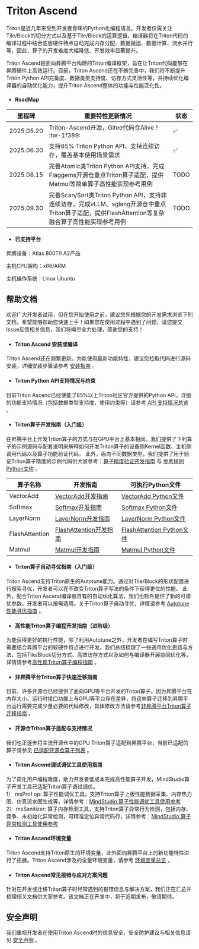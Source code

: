 # Triton Ascend

Triton是近几年来受到开发者青睐的Python化编程语言。开发者仅需关注Tile/Block的切分方式以及基于Tile/Block的运算逻辑，编译器将在Triton代码的编译过程中结合底层硬件特点自动完成内存分配、数据搬运、数据计算、流水并行等，因此，算子的开发难度大幅降低、开发效率显著提升。

Triton Ascend是面向昇腾平台构建的Triton编译框架，旨在让Triton代码能够在昇腾硬件上高效运行。目前，Triton Ascend还在不断完善中，我们将不断提升Triton Python API完备度、数据类型支持度、访存方式灵活性等，并持续优化编译器的自动优化能力，提升Triton Ascend整体的功能与性能泛化性。


- #### RoadMap

| 里程碑 | 重要特性更新情况 | 状态 |
|------|------|------|
| 2025.05.20 | Triton-Ascend开源，Gitee代码仓Alive！ :tw-1f389: | ✅ |
| 2025.06.30 | 支持85% Triton Python API，支持连续访存，覆盖基本使用场景需求 | ✅ |
| 2025.08.15 | 完善Atomic类Triton Python API支持，完成Flaggems开源仓重点Triton算子适配，提供Matmul等简单算子高性能实现参考用例 | TODO |
| 2025.09.30 | 完善Scan/Sort类Triton Python API，支持非连续访存，完成vLLM、sglang开源仓中重点Triton算子适配，提供FlashAttention等复杂融合算子高性能实现参考用例 | TODO |

- #### 已支持平台

昇腾设备：Atlas 800T/I A2产品

主机CPU架构：x86/ARM

主机操作系统：Linux Ubuntu

## 帮助文档

欢迎广大开发者试用，但在您开始使用之前，建议您先根据您的开发需求浏览下列文档，希望能够帮助您快速上手！如果您在使用过程中遇到了问题，请您提交Issue反馈相关信息，我们将竭尽全力处理，感谢您的支持！

- #### Triton Ascend 安装或编译
Triton Ascend还在频繁更新。为能使用最新功能特性，建议您拉取代码进行源码安装。详细安装步骤请参考 [安装指南](./docs/sources/getting-started/installation.md) 。

- #### Triton Python API支持情况与约束
目前Triton Ascend已经使能了85%以上Triton社区官方提供的Python API，详细的功能支持情况（包括数据类型支持度、使用约束等）请参考 [API 支持情况总览](./docs/sources/python-api/outline.md) 。

- #### Triton算子开发指南（入门级）
在昇腾平台上开发Trtion算子的方式与在GPU平台上基本相同。我们提供了下列算子的示例源码与配套说明来解释如何开发Triton算子的设备侧Kernel函数、主机侧调用代码以及算子功能验证代码。
此外，面向不同数据类型，我们提供了用于验证Triton算子精度的示例代码供大家参考：[算子精度验证开发指南](./docs/sources/getting-started/tutorials/08-accuracy-comparison.md) 与 [参考样例Python文件](./ascend/examples/tutorials/14-accuracy-comparison.py) 。

| 算子名称 | 开发指南 | 可执行Python文件 |
|------|------|------|
| VectorAdd |  [VectorAdd开发指南](./docs/sources/getting-started/tutorials/01-vector-add.md) | [VectorAdd Python文件](./ascend/examples/tutorials/01-vector-add.py) |
| Softmax |  [Softmax开发指南](./docs/sources/getting-started/tutorials/02-fused-softmax.md) | [Softmax Python文件](./ascend/examples/tutorials/02-fused-softmax.py) |
| LayerNorm |  [LayerNorm开发指南](./docs/sources/getting-started/tutorials/03-layer-norm.md) | [LayerNorm Python文件](./ascend/examples/tutorials/03-layer-norm.py) |
| FlashAttention |  [FlashAttention开发指南](./docs/sources/getting-started/tutorials/04-fused-attention.md) | [FlashAttention Python文件](./ascend/examples/tutorials/04-fused-attention.py) |
| Matmul |  [Matmul开发指南](./docs/sources/getting-started/tutorials/05-matrix-multiplication.md) | [Matmul Python文件](./ascend/examples/tutorials/05-matrix-multiplication.py) |

- #### Triton算子自动寻优指南（入门级）
Triton Ascend支持Triton原生的Autotune能力。通过对Tile/Block的形状配置进行搜索寻优，开发者可以在不改变Triton算子写法的条件下获得更优的性能。
此外，配合Triton Ascend编译器自有的自动优化算法，我们也额外提供了新的可调优参数，开发者可以按需选用。关于Triton算子自动寻优，详情请参考
[Autotune性能寻优指南](./docs/sources/getting-started/tutorials/06-autotune.md) 。

- #### 高性能Triton算子编程开发指南（进阶级）
为能获得更好的执行性能，除了利用Autotune之外，开发者在编写Triton算子时需要结合昇腾平台的软硬件特点进行开发。我们总结梳理了一些通用优化思路与方法，包括Tile/Block切分方式、高效访存方式以及如何与编译器开展协同优化等，详情请参考[高性能Triton算子编程指南](./docs/HighPerformanceGuide.md) 。

- #### 非昇腾平台Triton算子快速迁移指南
目前，许多开源仓已经提供了面向GPU等平台开发的Triton算子。因为昇腾平台在内存大小、运行时接口功能上与GPU等平台存在差异，将这些算子迁移到昇腾平台运行需要完成少量必要的代码修改，具体修改方法请参考[非昇腾平台Triton算子迁移指南](./docs/sources/programming-guide/migration.md) 。

- #### 开源仓Triton算子适配与支持情况
我们也正逐步将主流开源仓中的GPU Triton算子适配到昇腾平台，当前已适配的算子请参见 [已适配开源仓算子列表](./docs/OPLIST.md) 。

- #### Triton Ascend调试调优工具使用指南
为了简化用户编程难度，助力开发者低成本完成高性能算子开发，MindStudio算子开发工具已适配Triton算子调试调优。  
  1） msProf op: 算子性能调优工具，支持Triton算子上板性能数据采集、内存热力图、仿真流水图生成等，详情参考：[MindStudio 算子性能调优工具使用参考](./docs/sources/mindstudio-guide/01-msProf_op.md)   
  2） msSanitizer: 算子内存检测工具，支持Triton算子异常行为检测，包括内存、竞争、未初始化异常检测，可精准定位异常代码行，详情参考：[MindStudio 算子异常检测工具使用参考](./docs/sources/mindstudio-guide/02-msSanitizer.md)  


- #### Triton Ascend环境变量
Triton Ascend支持Triton原生的环境变量，此外面向昇腾平台上的新功能特性进行了拓展。Triton Ascend涉及的全量环境变量，请参考 [环境变量总览](./docs/ENVIRONMENT.md) 。

- #### Triton Ascend常见报错与应对方案问题
针对在开发或迁移Triton算子时经常遇到的报错信息与解决方案，我们正在汇总并梳理相关文档供大家参考。该文档正在开发中，将于近期发布，敬请期待。

## 安全声明
我们重视开发者在使用Triton Ascend时的信息安全，安全防护建议与相关信息请见 [安全声明](./SECURITYNOTE.md) 。
